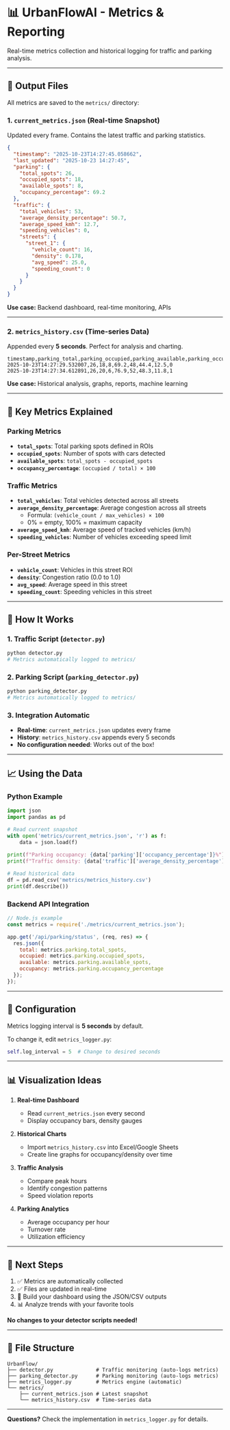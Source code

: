 # 📊 UrbanFlowAI - Metrics & Reporting

Real-time metrics collection and historical logging for traffic and parking analysis.

---

## 📁 Output Files

All metrics are saved to the `metrics/` directory:

### 1. **`current_metrics.json`** (Real-time Snapshot)
Updated every frame. Contains the latest traffic and parking statistics.

```json
{
  "timestamp": "2025-10-23T14:27:45.058662",
  "last_updated": "2025-10-23 14:27:45",
  "parking": {
    "total_spots": 26,
    "occupied_spots": 18,
    "available_spots": 8,
    "occupancy_percentage": 69.2
  },
  "traffic": {
    "total_vehicles": 53,
    "average_density_percentage": 50.7,
    "average_speed_kmh": 12.7,
    "speeding_vehicles": 0,
    "streets": {
      "street_1": {
        "vehicle_count": 16,
        "density": 0.178,
        "avg_speed": 25.0,
        "speeding_count": 0
      }
    }
  }
}
```

**Use case:** Backend dashboard, real-time monitoring, APIs

---

### 2. **`metrics_history.csv`** (Time-series Data)
Appended every **5 seconds**. Perfect for analysis and charting.

```csv
timestamp,parking_total,parking_occupied,parking_available,parking_occupancy_pct,traffic_total_vehicles,traffic_avg_density_pct,traffic_avg_speed_kmh,speeding_vehicles
2025-10-23T14:27:29.532007,26,18,8,69.2,48,44.4,12.5,0
2025-10-23T14:27:34.612891,26,20,6,76.9,52,48.3,11.8,1
```

**Use case:** Historical analysis, graphs, reports, machine learning

---

## 🎯 Key Metrics Explained

### Parking Metrics
- **`total_spots`**: Total parking spots defined in ROIs
- **`occupied_spots`**: Number of spots with cars detected
- **`available_spots`**: `total_spots - occupied_spots`
- **`occupancy_percentage`**: `(occupied / total) × 100`

### Traffic Metrics
- **`total_vehicles`**: Total vehicles detected across all streets
- **`average_density_percentage`**: Average congestion across all streets
  - Formula: `(vehicle_count / max_vehicles) × 100`
  - 0% = empty, 100% = maximum capacity
- **`average_speed_kmh`**: Average speed of tracked vehicles (km/h)
- **`speeding_vehicles`**: Number of vehicles exceeding speed limit

### Per-Street Metrics
- **`vehicle_count`**: Vehicles in this street ROI
- **`density`**: Congestion ratio (0.0 to 1.0)
- **`avg_speed`**: Average speed in this street
- **`speeding_count`**: Speeding vehicles in this street

---

## 🚀 How It Works

### 1. **Traffic Script** (`detector.py`)
```bash
python detector.py
# Metrics automatically logged to metrics/
```

### 2. **Parking Script** (`parking_detector.py`)
```bash
python parking_detector.py
# Metrics automatically logged to metrics/
```

### 3. **Integration Automatic**
- **Real-time**: `current_metrics.json` updates every frame
- **History**: `metrics_history.csv` appends every 5 seconds
- **No configuration needed**: Works out of the box!

---

## 📈 Using the Data

### Python Example
```python
import json
import pandas as pd

# Read current snapshot
with open('metrics/current_metrics.json', 'r') as f:
    data = json.load(f)
    
print(f"Parking occupancy: {data['parking']['occupancy_percentage']}%")
print(f"Traffic density: {data['traffic']['average_density_percentage']}%")

# Read historical data
df = pd.read_csv('metrics/metrics_history.csv')
print(df.describe())
```

### Backend API Integration
```javascript
// Node.js example
const metrics = require('./metrics/current_metrics.json');

app.get('/api/parking/status', (req, res) => {
  res.json({
    total: metrics.parking.total_spots,
    occupied: metrics.parking.occupied_spots,
    available: metrics.parking.available_spots,
    occupancy: metrics.parking.occupancy_percentage
  });
});
```

---

## 🔧 Configuration

Metrics logging interval is **5 seconds** by default.

To change it, edit `metrics_logger.py`:
```python
self.log_interval = 5  # Change to desired seconds
```

---

## 📊 Visualization Ideas

1. **Real-time Dashboard**
   - Read `current_metrics.json` every second
   - Display occupancy bars, density gauges

2. **Historical Charts**
   - Import `metrics_history.csv` into Excel/Google Sheets
   - Create line graphs for occupancy/density over time

3. **Traffic Analysis**
   - Compare peak hours
   - Identify congestion patterns
   - Speed violation reports

4. **Parking Analytics**
   - Average occupancy per hour
   - Turnover rate
   - Utilization efficiency

---

## 🎯 Next Steps

1. ✅ Metrics are automatically collected
2. ✅ Files are updated in real-time
3. 🚀 Build your dashboard using the JSON/CSV outputs
4. 📊 Analyze trends with your favorite tools

**No changes to your detector scripts needed!**

---

## 📁 File Structure
```
UrbanFlow/
├── detector.py              # Traffic monitoring (auto-logs metrics)
├── parking_detector.py      # Parking monitoring (auto-logs metrics)
├── metrics_logger.py        # Metrics engine (automatic)
└── metrics/
    ├── current_metrics.json # Latest snapshot
    └── metrics_history.csv  # Time-series data
```

---

**Questions?** Check the implementation in `metrics_logger.py` for details.

